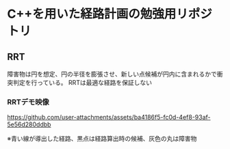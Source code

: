 # C++を用いた経路計画の勉強用リポジトリ

## RRT
障害物は円を想定、円の半径を膨張させ、新しい点候補が円内に含まれるかで衝突判定を行っている。
RRTは最適な経路を保証しない
### RRTデモ映像
https://github.com/user-attachments/assets/ba4186f5-fc0d-4ef8-93af-5e56d280ddbb

※青い線が導出した経路、黒点は経路算出時の候補、灰色の丸は障害物



